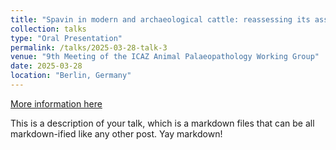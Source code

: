 ```yaml
---
title: "Spavin in modern and archaeological cattle: reassessing its association with traction use"
collection: talks
type: "Oral Presentation"
permalink: /talks/2025-03-28-talk-3
venue: "9th Meeting of the ICAZ Animal Palaeopathology Working Group"
date: 2025-03-28
location: "Berlin, Germany"
---
```


[More information here](http://example2.com)

This is a description of your talk, which is a markdown files that can be all markdown-ified like any other post. Yay markdown!
